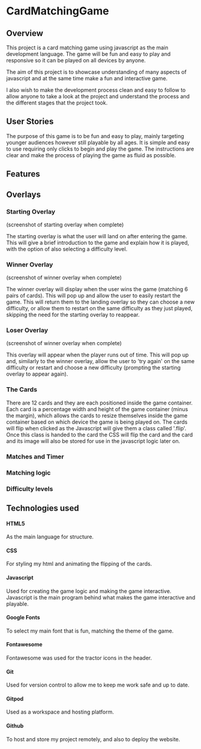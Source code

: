 # CardMatchingGame

## Overview

This project is a card matching game using javascript as the main development language. The game will be fun and easy to play and responsive so it can be played on all devices by anyone.

The aim of this project is to showcase understanding of many aspects of javascript and at the same time make a fun and interactive game. 

I also wish to make the development process clean and easy to follow to allow anyone to take a look at the project and understand the process and the different stages that the project took.

## User Stories

The purpose of this game is to be fun and easy to play, mainly targeting younger audiences however still playable by all ages. It is simple and easy to use requiring only clicks to begin and play the game. The instructions are clear and make the process of playing the game as fluid as possible.

## Features

## Overlays

### Starting Overlay

(screenshot of starting overlay when complete)

The starting overlay is what the user will land on after entering the game. This will give a brief introduction to the game and explain how it is played, with the option of also selecting a difficulty level.

### Winner Overlay

(screenshot of winner overlay when complete)

The winner overlay will display when the user wins the game (matching 6 pairs of cards). This will pop up and allow the user to easily restart the game. This will return them to the landing overlay so they can choose a new difficulty, or allow them to restart on the same difficulty as they just played, skipping the need for the starting overlay to reappear.

### Loser Overlay

(screenshot of winner overlay when complete)

This overlay will appear when the player runs out of time. This will pop up and, similarly to the winner overlay, allow the user to 'try again' on the same difficulty or restart and choose a new difficulty (prompting the starting overlay to appear again). 

### The Cards

There are 12 cards and they are each positioned inside the game container. Each card is a percentage width and height of the game container (minus the margin), which allows the cards to resize themselves inside the game container based on which device the game is being played on. The cards will flip when clicked as the Javascript will give them a class called '.flip'. Once this class is handed to the card the CSS will flip the card and the card and its image will also be stored for use in the javascript logic later on.

### Matches and Timer

### Matching logic

### Difficulty levels

## Technologies used

#### HTML5 

 As the main language for structure.

#### CSS

For styling my html and animating the flipping of the cards.

#### Javascript

Used for creating the game logic and making the game interactive. Javascript is the main program behind what makes the game interactive and playable.

#### Google Fonts

To select my main font that is fun, matching the theme of the game.

#### Fontawesome

Fontawesome was used for the tractor icons in the header.

#### Git

Used for version control to allow me to keep me work safe and up to date.

#### Gitpod

Used as a workspace and hosting platform.

#### Github

To host and store my project remotely, and also to deploy the website.


